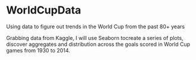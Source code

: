 # WorldCupData
Using data to figure out trends in the World Cup from the past 80+ years

Grabbing data from Kaggle, I will use Seaborn tocreate a series of plots, discover aggregates and distribution across the goals scored in World Cup games from 1930 to 2014.
